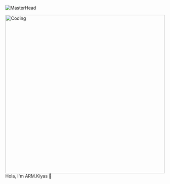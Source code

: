 ![MasterHead](https://redblink.com/wp-content/uploads/2019/07/1-OF0xEMkWBv-69zvmNs6RDQ.gif)

<img align="center" alt="Coding" width="100%" height="500px" src="https://theninehertz.com/wp-content/uploads/2020/06/full-stack-development.gif">
Hola, I'm ARM.Kiyas 👋


